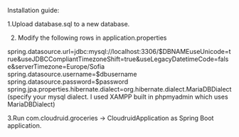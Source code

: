 Installation guide:

1.Upload database.sql to a new database.

2. Modify the following rows in application.properties

spring.datasource.url=jdbc:mysql://localhost:3306/$DBNAMEuseUnicode=true&useJDBCCompliantTimezoneShift=true&useLegacyDatetimeCode=false&serverTimezone=Europe/Sofia
spring.datasource.username=$dbusername
spring.datasource.password=$password
spring.jpa.properties.hibernate.dialect=org.hibernate.dialect.MariaDBDialect (specify your mysql dialect. I used XAMPP built in phpmyadmin which uses MariaDBDialect)

3.Run com.cloudruid.groceries -> CloudruidApplication as Spring Boot application.
